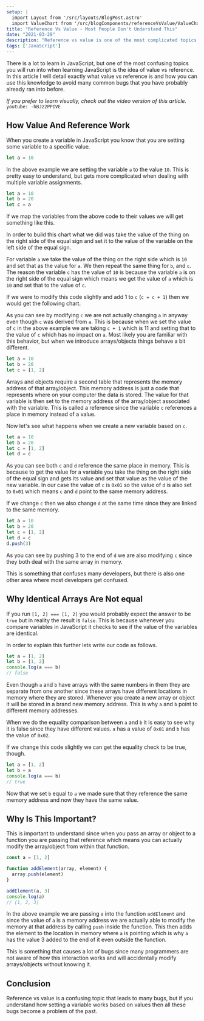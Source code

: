 ```yaml
---
setup: |
  import Layout from '/src/layouts/BlogPost.astro'
  import ValueChart from '/src/blogComponents/referenceVsValue/ValueChart.astro'
title: "Reference Vs Value - Most People Don't Understand This"
date: "2021-03-29"
description: "Reference vs value is one of the most complicated topics beginner developers face, but it is much easier than it appears."
tags: ['JavaScript']
---
```


There is a lot to learn in JavaScript, but one of the most confusing topics you will run into when learning JavaScript is the idea of value vs reference. In this article I will detail exactly what value vs reference is and how you can use this knowledge to avoid many common bugs that you have probably already ran into before.

*If you prefer to learn visually, check out the video version of this article.*
`youtube: -hBJz2PPIVE`

## How Value And Reference Work

When you create a variable in JavaScript you know that you are setting some variable to a specific value.
```js
let a = 10
```
In the above example we are setting the variable `a` to the value `10`. This is pretty easy to understand, but gets more complicated when dealing with multiple variable assignments.
```js
let a = 10
let b = 20
let c = a
```
If we map the variables from the above code to their values we will get something like this.

<ValueChart variables="{ a: 10, b: 20, c: 10 }" />

In order to build this chart what we did was take the value of the thing on the right side of the equal sign and set it to the value of the variable on the left side of the equal sign.

For variable `a` we take the value of the thing on the right side which is `10` and set that as the value for `a`. We then repeat the same thing for `b`, and `c`. The reason the variable `c` has the value of `10` is because the variable `a` is on the right side of the equal sign which means we get the value of `a` which is `10` and set that to the value of `c`.

If we were to modify this code slightly and add 1 to `c` (`c = c + 1`) then we would get the following chart.

<ValueChart variables="{ a: 10, b: 20, c: 11 }" />

As you can see by modifying `c` we are not actually changing `a` in anyway even though `c` was derived from `a`. This is because when we set the value of `c` in the above example we are taking `c + 1` which is 11 and setting that to the value of `c` which has no impact on `a`. Most likely you are familiar with this behavior, but when we introduce arrays/objects things behave a bit different.
```js
let a = 10
let b = 20
let c = [1, 2]
```
<ValueChart variables="{ a: 10, b: 20, c: '0x01' }" memory="[['0x01', [1, 2]]]" />

Arrays and objects require a second table that represents the memory address of that array/object. This memory address is just a code that represents where on your computer the data is stored. The value for that variable is then set to the memory address of the array/object associated with the variable. This is called a reference since the variable `c` references a place in memory instead of a value.

Now let's see what happens when we create a new variable based on `c`.
```js
let a = 10
let b = 20
let c = [1, 2]
let d = c
```
<ValueChart variables="{ a: 10, b: 20, c: '0x01', d: '0x01' }" memory="[['0x01', [1, 2]]]" />

As you can see both `c` and `d` reference the same place in memory. This is because to get the value for a variable you take the thing on the right side of the equal sign and gets its value and set that value as the value of the new variable. In our case the value of `c` is `0x01` so the value of `d` is also set to `0x01` which means `c` and `d` point to the same memory address.

If we change `c` then we also change `d` at the same time since they are linked to the same memory.
```js
let a = 10
let b = 20
let c = [1, 2]
let d = c
d.push(3)
```
<ValueChart variables="{ a: 10, b: 20, c: '0x01', d: '0x01' }" memory="[['0x01', [1, 2, 3]]]" />

As you can see by pushing 3 to the end of `d` we are also modifying `c` since they both deal with the same array in memory.

This is something that confuses many developers, but there is also one other area where most developers get confused.

## Why Identical Arrays Are Not equal

If you run `[1, 2] === [1, 2]` you would probably expect the answer to be `true` but in reality the result is `false`. This is because whenever you compare variables in JavaScript it checks to see if the value of the variables are identical.

In order to explain this further lets write our code as follows.
```js
let a = [1, 2]
let b = [1, 2]
console.log(a === b)
// false
```
<ValueChart variables="{ a: '0x01', b: '0x02' }" memory="[['0x01', [1, 2]], ['0x02', [1, 2]]]" />

Even though `a` and `b` have arrays with the same numbers in them they are separate from one another since these arrays have different locations in memory where they are stored. Whenever you create a new array or object it will be stored in a brand new memory address. This is why `a` and `b` point to different memory addresses.

When we do the equality comparison between `a` and `b` it is easy to see why it is false since they have different values. `a` has a value of `0x01` and `b` has the value of `0x02`.

If we change this code slightly we can get the equality check to be true, though.
```js
let a = [1, 2]
let b = a
console.log(a === b)
// true
```
<ValueChart variables="{ a: '0x01', b: '0x01' }" memory="[['0x01', [1, 2]]]" />

Now that we set `b` equal to `a` we made sure that they reference the same memory address and now they have the same value.

## Why Is This Important?

This is important to understand since when you pass an array or object to a function you are passing that reference which means you can actually modify the array/object from within that function.

```js
const a = [1, 2]

function addElement(array, element) {
  array.push(element)
}

addElement(a, 3)
console.log(a)
// [1, 2, 3]
```

In the above example we are passing `a` into the function `addElement` and since the value of `a` is a memory address we are actually able to modify the memory at that address by calling `push` inside the function. This then adds the element to the location in memory where `a` is pointing which is why `a` has the value 3 added to the end of it even outside the function.

This is something that causes a lot of bugs since many programmers are not aware of how this interaction works and will accidentally modify arrays/objects without knowing it.

## Conclusion

Reference vs value is a confusing topic that leads to many bugs, but if you understand how setting a variable works based on values then all these bugs become a problem of the past.